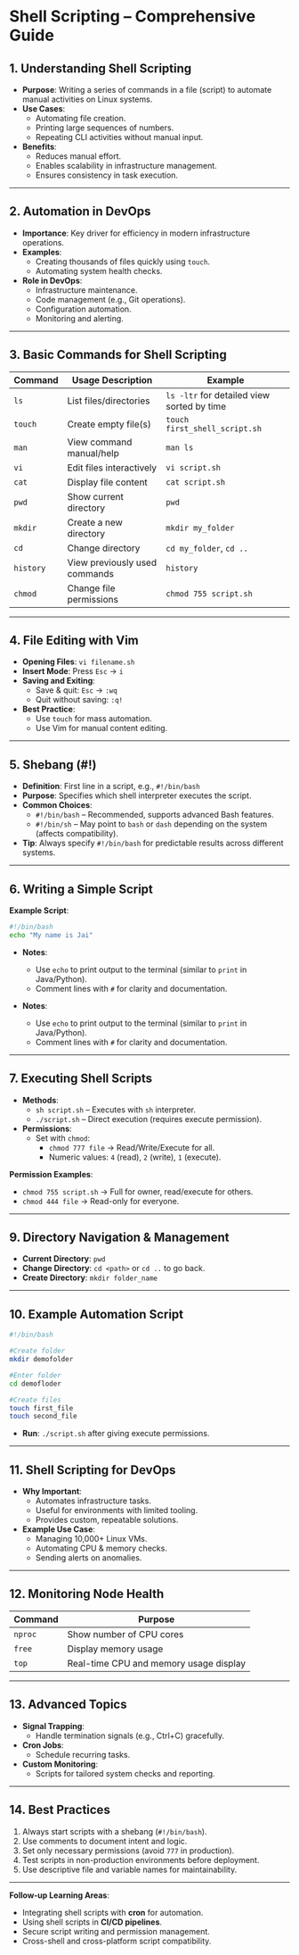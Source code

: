 # Shell Scripting – Comprehensive Guide 

## **1. Understanding Shell Scripting**
- **Purpose**: Writing a series of commands in a file (script) to automate manual activities on Linux systems.
- **Use Cases**:
  - Automating file creation.
  - Printing large sequences of numbers.
  - Repeating CLI activities without manual input.
- **Benefits**:
  - Reduces manual effort.
  - Enables scalability in infrastructure management.
  - Ensures consistency in task execution.
---

## **2. Automation in DevOps**
- **Importance**: Key driver for efficiency in modern infrastructure operations.
- **Examples**:
  - Creating thousands of files quickly using `touch`.
  - Automating system health checks.
- **Role in DevOps**:
  - Infrastructure maintenance.
  - Code management (e.g., Git operations).
  - Configuration automation.
  - Monitoring and alerting.

---

## **3. Basic Commands for Shell Scripting**

| Command   | Usage Description             | Example                                    |
|-----------|-------------------------------|--------------------------------------------|
| `ls`      | List files/directories        | `ls -ltr` for detailed view sorted by time |
| `touch`   | Create empty file(s)          | `touch first_shell_script.sh`              |
| `man`     | View command manual/help      | `man ls`                                   |
| `vi`      | Edit files interactively      | `vi script.sh`                             |
| `cat`     | Display file content          | `cat script.sh`                            |
| `pwd`     | Show current directory        | `pwd`                                      |
| `mkdir`   | Create a new directory        | `mkdir my_folder`                          |
| `cd`      | Change directory              | `cd my_folder`, `cd ..`                    |
| `history` | View previously used commands | `history`                                  |
| `chmod`   | Change file permissions       | `chmod 755 script.sh`                      |

---

## **4. File Editing with Vim**
- **Opening Files**: `vi filename.sh`
- **Insert Mode**: Press `Esc` → `i`
- **Saving and Exiting**:
  - Save & quit: `Esc` → `:wq`
  - Quit without saving: `:q!`
- **Best Practice**:
  - Use `touch` for mass automation.
  - Use Vim for manual content editing.

---

## **5. Shebang (#!)**
- **Definition**: First line in a script, e.g., `#!/bin/bash`
- **Purpose**: Specifies which shell interpreter executes the script.
- **Common Choices**:
  - `#!/bin/bash` – Recommended, supports advanced Bash features.
  - `#!/bin/sh` – May point to `bash` or `dash` depending on the system (affects compatibility).
- **Tip**: Always specify `#!/bin/bash` for predictable results across different systems.

---

## **6. Writing a Simple Script**
**Example Script**:
```bash
#!/bin/bash
echo "My name is Jai"
```
- **Notes**:
  - Use `echo` to print output to the terminal (similar to `print` in Java/Python).
  - Comment lines with `#` for clarity and documentation.

- **Notes**:
  - Use `echo` to print output to the terminal (similar to `print` in Java/Python).
  - Comment lines with `#` for clarity and documentation.

---

## **7. Executing Shell Scripts**
- **Methods**:
  - `sh script.sh` – Executes with `sh` interpreter.
  - `./script.sh` – Direct execution (requires execute permission).
- **Permissions**:
  - Set with `chmod`:
    - `chmod 777 file` → Read/Write/Execute for all.
    - Numeric values: `4` (read), `2` (write), `1` (execute).

**Permission Examples**:
- `chmod 755 script.sh` → Full for owner, read/execute for others.
- `chmod 444 file` → Read-only for everyone.

---

## **9. Directory Navigation & Management**
- **Current Directory**: `pwd`
- **Change Directory**: `cd <path>` or `cd ..` to go back.
- **Create Directory**: `mkdir folder_name`

---

## **10. Example Automation Script**
```bash
#!/bin/bash

#Create folder
mkdir demofolder

#Enter folder
cd demofloder

#Create files
touch first_file
touch second_file
```
- **Run**: `./script.sh` after giving execute permissions.

---

## **11. Shell Scripting for DevOps**
- **Why Important**:
  - Automates infrastructure tasks.
  - Useful for environments with limited tooling.
  - Provides custom, repeatable solutions.
- **Example Use Case**:  
  - Managing 10,000+ Linux VMs.
  - Automating CPU & memory checks.
  - Sending alerts on anomalies.

---

## **12. Monitoring Node Health**
| Command | Purpose                                |
|---------|----------------------------------------|
| `nproc` | Show number of CPU cores               |
| `free`  | Display memory usage                   |
| `top`   | Real-time CPU and memory usage display |

---

## **13. Advanced Topics**
- **Signal Trapping**:
  - Handle termination signals (e.g., Ctrl+C) gracefully.
- **Cron Jobs**:
  - Schedule recurring tasks.
- **Custom Monitoring**:
  - Scripts for tailored system checks and reporting.

---

## **14. Best Practices**
1. Always start scripts with a shebang (`#!/bin/bash`).
2. Use comments to document intent and logic.
3. Set only necessary permissions (avoid `777` in production).
4. Test scripts in non-production environments before deployment.
5. Use descriptive file and variable names for maintainability.

---

**Follow-up Learning Areas**:
- Integrating shell scripts with **cron** for automation.
- Using shell scripts in **CI/CD pipelines**.
- Secure script writing and permission management.
- Cross-shell and cross-platform script compatibility.


